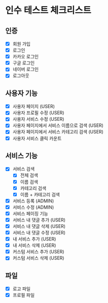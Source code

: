 # 인수 테스트 체크리스트

## 인증

- [X] 회원 가입
- [X] 로그인
- [X] 카카오 로그인
- [X] 구글 로그인
- [X] 네이버 로그인
- [X] 로그아웃

## 사용자 기능

- [X] 사용자 페이지 (USER)
- [X] 사용자 프로필 수정 (USER)
- [X] 사용자 서비스 수정 (USER)
- [X] 사용자 페이지에서 서비스 이름으로 검색 (USER)
- [X] 사용자 페이지에서 서비스 카테고리 검색 (USER)
- [X] 사용자 서비스 클릭 카운트

## 서비스 기능

- [X] 서비스 검색
    - [X] 전체 검색
    - [X] 이름 검색
    - [X] 카테고리 검색
    - [X] 이름 + 카테고리 검색

- [X] 서비스 등록 (ADMIN)
- [X] 서비스 수정 (ADMIN)
- [X] 서비스 페이징 기능
- [X] 서비스 내 댓글 추가 (USER)
- [X] 서비스 내 댓글 삭제 (USER)
- [X] 서비스 내 댓글 수정 (USER)
- [X] 내 서비스 추가 (USER)
- [X] 내 서비스 삭제 (USER)
- [X] 커스텀 서비스 추가 (USER)
- [X] 커스텀 서비스 삭제 (USER)

## 파일

- [X] 로고 파일
- [X] 프로필 파일